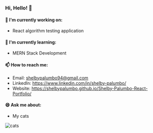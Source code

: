 ### Hi, Hello! 👋

#### 🔭 I'm currently working on:

- React algorithm testing application

#### 🌱 I'm currently learning:

- MERN Stack Development

#### 📫 How to reach me:

- Email: shelbypalumbo94@gmail.com
- LinkedIn: https://www.linkedin.com/in/shelby-palumbo/
- Website: https://shelbypalumbo.github.io/Shelby-Palumbo-React-Portfolio/

#### 😄 Ask me about:

- My cats

![cats](https://media.giphy.com/media/PekRU0CYIpXS8/giphy.gif)

  <!--
  **shelbypalumbo/shelbypalumbo** is a ✨ _special_ ✨ repository because its `README.md` (this file) appears on your GitHub profile.

Here are some ideas to get you started:

- 🔭 I’m currently working on ...
- 🌱 I’m currently learning ...
- 👯 I’m looking to collaborate on ...
- 🤔 I’m looking for help with ...
- 💬 Ask me about ...
- 📫 How to reach me: ...
- 😄 Pronouns: ...
- ⚡ Fun fact: ...
  -->
